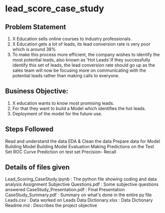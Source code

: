 # lead_score_case_study
Problem Statement
-----------------------------------
1. X Education sells online courses to industry professionals.
2. X Education gets a lot of leads, its lead conversion rate is very poor which is around 38%
3. To make this process more efficient, the company wishes to identify the most potential leads, also known as ‘Hot Leads’.If they successfully identify this set of leads, the lead conversion rate should go up as the sales team will now be focusing more on communicating with the potential leads rather than making calls to everyone.

Business Objective:
------------------------------------
1. X education wants to know most promising leads.
2. For that they want to build a Model which identifies the hot leads.
3. Deployment of the model for the future use.

Steps Followed
------------------------------------
Read and understand the data
EDA & Clean the data
Prepare data for Model Building
Model Building
Model Evaluation
Making Predictions on the Test Set
ROC Curve
Prediction on test set
Precision- Recall

Details of files given
-------------------------------------
Lead_Scoring_CaseStudy.ipynb : The python file showing coding and data analysis
Assignment Subjective Questions.pdf : Some subjective questions answered
CaseStudy_Presentation.pdf : Final Presentation
CaseStudy_Summary.pdf : Summary on what's done in the entire py file
Leads.csv : Data worked on
Leads Data Dictionary.xlsx : Data Dictionary
Readme.md : Describes the project objective
